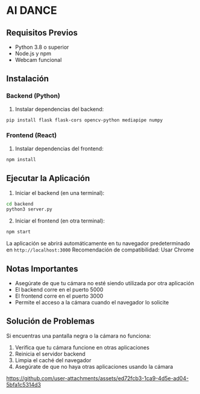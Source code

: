 # AI DANCE

## Requisitos Previos

- Python 3.8 o superior
- Node.js y npm
- Webcam funcional

## Instalación

### Backend (Python)

1. Instalar dependencias del backend:
```bash
pip install flask flask-cors opencv-python mediapipe numpy
```

### Frontend (React)

1. Instalar dependencias del frontend:
```bash
npm install
```

## Ejecutar la Aplicación

1. Iniciar el backend (en una terminal):
```bash
cd backend
python3 server.py
```

2. Iniciar el frontend (en otra terminal):
```bash
npm start
```

La aplicación se abrirá automáticamente en tu navegador predeterminado en `http://localhost:3000`
Recomendación de compatibilidad: Usar Chrome


## Notas Importantes

- Asegúrate de que tu cámara no esté siendo utilizada por otra aplicación
- El backend corre en el puerto 5000
- El frontend corre en el puerto 3000
- Permite el acceso a la cámara cuando el navegador lo solicite

## Solución de Problemas

Si encuentras una pantalla negra o la cámara no funciona:
1. Verifica que tu cámara funcione en otras aplicaciones
2. Reinicia el servidor backend
3. Limpia el caché del navegador
4. Asegúrate de que no haya otras aplicaciones usando la cámara


https://github.com/user-attachments/assets/ed72fcb3-1ca9-4d5e-ad04-5bfa1c5314d3


